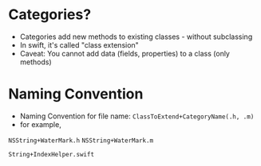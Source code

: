 #  Categories?
- Categories add new methods to existing classes - without subclassing
- In swift, it's called "class extension"
- Caveat: You cannot add data (fields, properties) to a class (only methods)

# Naming Convention
- Naming Convention for file name: `ClassToExtend+CategoryName(.h, .m)`
- for example,

`NSString+WaterMark.h`
`NSString+WaterMark.m`

`String+IndexHelper.swift`


